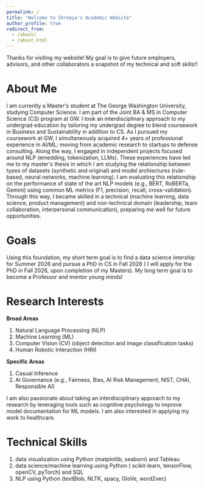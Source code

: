 ```yaml
---
permalink: /
title: "Welcome to Shreeya's Academic Website"
author_profile: true
redirect_from: 
  - /about/
  - /about.html
---
```


Thanks for visiting my website! My goal is to give future employers, advisors, and other collaborators a snapshot of my technical and soft skills!! 


About Me
======
I am currently a Master's student at The George Washington University, studying Computer Science. I am part of the Joint BA & MS in Computer Science (CS) program at GW. I took an interdisciplinary approach to my undergrad education by tailoring my undergrad degree to blend coursework in Business and Sustainability in addition to CS. As I pursued my coursework at GW, I simultaneously acquired 4+ years of professional experience in AI/ML: moving from academic research to startups to defense consulting. Along the way, I  engaged in independent projects focused around NLP (emedding, tokenization, LLMs). These experiences have led me to my master's thesis in which I am studying the relationship between types of datasets (synthetic and original) and model archiectures (rule-based, neural networks, machine learning). I am evaluating this relationship on the performance of state of the art NLP models (e.g., BERT, RoBERTa, Gemini) using common ML metrics (F1, precision, recall, cross-validation). Through this way, I became skilled in a technical (machine learning, data science, product management) and non-technical domain (leadership, team collaboration, interpersonal communication), preparing me well for future opportunities. 

Goals
======
Using this foundation, my short term goal is to find a data science intership for Summer 2026 and pursue a PhD in CS in Fall 2026 ( I will apply for the PhD in Fall 2026, upon completion of my Masters). My long term goal is to become a Professor and mentor young minds! 

Research Interests 
======

**Broad Areas**
1. Natural Language Processing (NLP)
2. Machine Learning (ML)
3. Computer Vision (CV) (object detection and image classification tasks) 
4. Human Robotic Interaction (HRI)

**Specific Areas**
1. Casual Inference
2. AI Governance (e.g., Fairness, Bias, AI Risk Management, NIST, CHAI, Responsible AI)

I am also passionate about taking an interdisciplinary approach to my research by leveraging tools such as cognitive psychology to improve model documentation for ML models. I am also interested in applying my work to healthcare. 


Technical Skills
======
1. data visualization using Python (matplotlib, seaborn) and Tableau 
2. data science/machine learning using Python ( scikit-learn, tensorFlow, openCV, pyTorch) and SQL
3. NLP using Python (textBlob, NLTK, spacy, GloVe, word2vec) 
   


